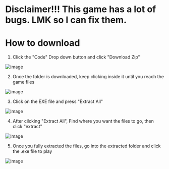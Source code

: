 # Disclaimer!!! This game has a lot of bugs. LMK so I can fix them.

# How to download

1. Click the "Code" Drop down button and click "Download Zip"
 
![image](https://github.com/user-attachments/assets/27b70e4b-cd51-43d6-847f-550b5f87d747)

2. Once the folder is downloaded, keep clicking inside it until you reach the game files
   
![image](https://github.com/user-attachments/assets/638b9629-8191-4804-b255-f5e12a688042)

3. Click on the EXE file and press "Extract All"
   
![image](https://github.com/user-attachments/assets/bbd11242-bb55-41ef-b539-a93585d3de34)

4. After cilcking "Extract All", Find where you want the files to go, then click "extract"

![image](https://github.com/user-attachments/assets/896cd53c-0191-4997-a35e-8fd53bc84db0)

5. Once you fully extracted the files, go into the extracted folder and click the .exe file to play

![image](https://github.com/user-attachments/assets/57c2d3b5-33d8-4e4d-8085-75b5f33a1f62)
